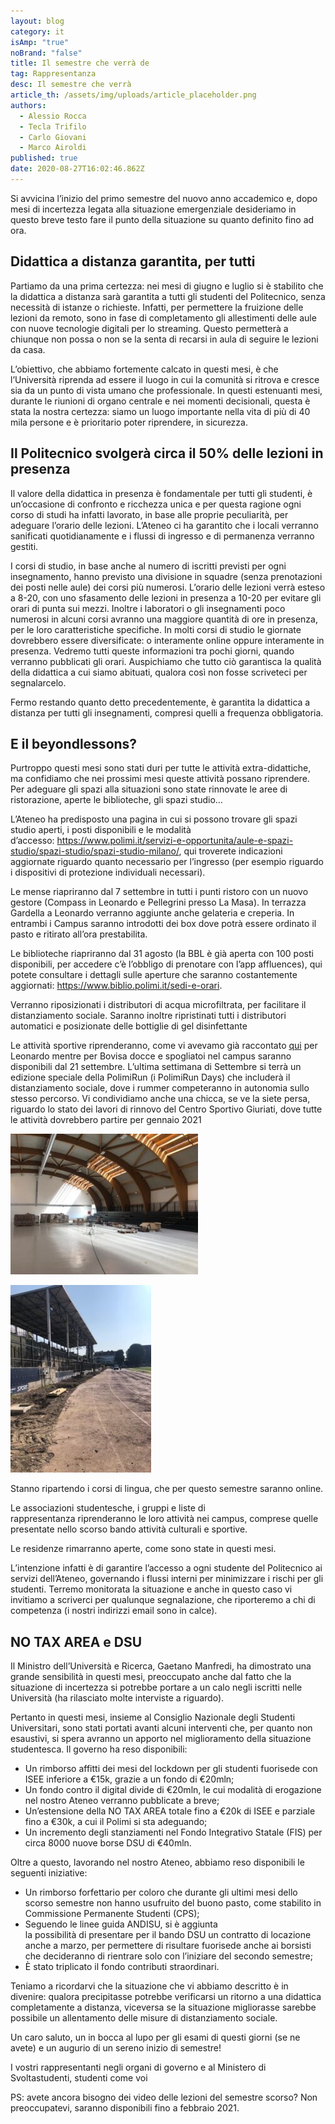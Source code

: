 ```yaml
---
layout: blog
category: it
isAmp: "true"
noBrand: "false"
title: Il semestre che verrà de
tag: Rappresentanza
desc: Il semestre che verrà
article_th: /assets/img/uploads/article_placeholder.png
authors:
  - Alessio Rocca
  - Tecla Trifilo
  - Carlo Giovani
  - Marco Airoldi
published: true
date: 2020-08-27T16:02:46.862Z
---
```

Si avvicina l’inizio del primo semestre del nuovo anno accademico e, dopo mesi di incertezza legata alla situazione emergenziale desideriamo in questo breve testo fare il punto della situazione su quanto definito fino ad ora.

## Didattica a distanza garantita, per tutti

Partiamo da una prima certezza: nei mesi di giugno e luglio si è stabilito che la didattica a distanza sarà garantita a tutti gli studenti del Politecnico, senza necessità di istanze o richieste. Infatti, per permettere la fruizione delle lezioni da remoto, sono in fase di completamento gli allestimenti delle aule con nuove tecnologie digitali per lo streaming. Questo permetterà a chiunque non possa o non se la senta di recarsi in aula di seguire le lezioni da casa.

L’obiettivo, che abbiamo fortemente calcato in questi mesi, è che l’Università riprenda ad essere il luogo in cui la comunità si ritrova e cresce sia da un punto di vista umano che professionale. In questi estenuanti mesi, durante le riunioni di organo centrale e nei momenti decisionali, questa è stata la nostra certezza: siamo un luogo importante nella vita di più di 40 mila persone e è prioritario poter riprendere, in sicurezza.

## Il Politecnico svolgerà circa il 50% delle lezioni in presenza

Il valore della didattica in presenza è fondamentale per tutti gli studenti, è un’occasione di confronto e ricchezza unica e per questa ragione ogni corso di studi ha infatti lavorato, in base alle proprie peculiarità, per adeguare l’orario delle lezioni. L’Ateneo ci ha garantito che i locali verranno sanificati quotidianamente e i flussi di ingresso e di permanenza verranno gestiti.

I corsi di studio, in base anche al numero di iscritti previsti per ogni insegnamento, hanno previsto una divisione in squadre (senza prenotazioni dei posti nelle aule) dei corsi più numerosi. L’orario delle lezioni verrà esteso a 8-20, con uno sfasamento delle lezioni in presenza a 10-20 per evitare gli orari di punta sui mezzi. Inoltre i laboratori o gli insegnamenti poco numerosi in alcuni corsi avranno una maggiore quantità di ore in presenza, per le loro caratteristiche specifiche. In molti corsi di studio le giornate dovrebbero essere diversificate: o interamente online oppure interamente in presenza. Vedremo tutti queste informazioni tra pochi giorni, quando verranno pubblicati gli orari. Auspichiamo che tutto ciò garantisca la qualità della didattica a cui siamo abituati, qualora così non fosse scriveteci per segnalarcelo.

Fermo restando quanto detto precedentemente, è garantita la didattica a distanza per tutti gli insegnamenti, compresi quelli a frequenza obbligatoria.

## E il beyondlessons?

Purtroppo questi mesi sono stati duri per tutte le attività extra-didattiche, ma confidiamo che nei prossimi mesi queste attività possano riprendere. Per adeguare gli spazi alla situazioni sono state rinnovate le aree di ristorazione, aperte le biblioteche, gli spazi studio…

L’Ateneo ha predisposto una pagina in cui si possono trovare gli spazi studio aperti, i posti disponibili e le modalità d’accesso: <https://www.polimi.it/servizi-e-opportunita/aule-e-spazi-studio/spazi-studio/spazi-studio-milano/>, qui troverete indicazioni aggiornate riguardo quanto necessario per l’ingresso (per esempio riguardo i dispositivi di protezione individuali necessari).

Le mense riapriranno dal 7 settembre in tutti i punti ristoro con un nuovo gestore (Compass in Leonardo e Pellegrini presso La Masa). In terrazza Gardella a Leonardo verranno aggiunte anche gelateria e creperia. In entrambi i Campus saranno introdotti dei box dove potrà essere ordinato il pasto e ritirato all’ora prestabilita.

Le biblioteche riapriranno dal 31 agosto (la BBL è già aperta con 100 posti disponibili, per accedere c’è l’obbligo di prenotare con l’app affluences), qui potete consultare i dettagli sulle aperture che saranno costantemente aggiornati: <https://www.biblio.polimi.it/sedi-e-orari>.

Verranno riposizionati i distributori di acqua microfiltrata, per facilitare il distanziamento sociale. Saranno inoltre ripristinati tutti i distributori automatici e posizionate delle bottiglie di gel disinfettante

Le attività sportive riprenderanno, come vi avevamo già raccontato [qui](https://svoltastudenti.it/it/centro-sportivo-giuriati-polimi-sport/) per Leonardo mentre per Bovisa docce e spogliatoi nel campus saranno disponibili dal 21 settembre. L’ultima settimana di Settembre si terrà un edizione speciale della PolimiRun (i PolimiRun Days) che includerà il distanziamento sociale, dove i rummer competeranno in autonomia sullo stesso percorso. Vi condividiamo anche una chicca, se ve la siete persa, riguardo lo stato dei lavori di rinnovo del Centro Sportivo Giuriati, dove tutte le attività dovrebbero partire per gennaio 2021

![](/assets/img/uploads/118349909_3320279744697393_3491887774344523427_o-300x225.jpg)

![](/assets/img/uploads/118391410_3320279748030726_6241186735463805075_o-225x300.jpg)

Stanno ripartendo i corsi di lingua, che per questo semestre saranno online.

Le associazioni studentesche, i gruppi e liste di rappresentanza riprenderanno le loro attività nei campus, comprese quelle presentate nello scorso bando attività culturali e sportive.

Le residenze rimarranno aperte, come sono state in questi mesi.

L’intenzione infatti è di garantire l’accesso a ogni studente del Politecnico ai servizi dell’Ateneo, governando i flussi interni per minimizzare i rischi per gli studenti. Terremo monitorata la situazione e anche in questo caso vi invitiamo a scriverci per qualunque segnalazione, che riporteremo a chi di competenza (i nostri indirizzi email sono in calce).

## NO TAX AREA e DSU

Il Ministro dell’Università e Ricerca, Gaetano Manfredi, ha dimostrato una grande sensibilità in questi mesi, preoccupato anche dal fatto che la situazione di incertezza si potrebbe portare a un calo negli iscritti nelle Università (ha rilasciato molte interviste a riguardo).

Pertanto in questi mesi, insieme al Consiglio Nazionale degli Studenti Universitari, sono stati portati avanti alcuni interventi che, per quanto non esaustivi, si spera avranno un apporto nel miglioramento della situazione studentesca. Il governo ha reso disponibili:

* Un rimborso affitti dei mesi del lockdown per gli studenti fuorisede con ISEE inferiore a €15k, grazie a un fondo di €20mln;
* Un fondo contro il digital divide di €20mln, le cui modalità di erogazione nel nostro Ateneo verranno pubblicate a breve;
* Un’estensione della NO TAX AREA totale fino a €20k di ISEE e parziale fino a €30k, a cui il Polimi si sta adeguando;
* Un incremento degli stanziamenti nel Fondo Integrativo Statale (FIS) per circa 8000 nuove borse DSU di €40mln.

Oltre a questo, lavorando nel nostro Ateneo, abbiamo reso disponibili le seguenti iniziative:

* Un rimborso forfettario per coloro che durante gli ultimi mesi dello scorso semestre non hanno usufruito del buono pasto, come stabilito in Commissione Permanente Studenti (CPS);
* Seguendo le linee guida ANDISU, si è aggiunta la possibilità di presentare per il bando DSU un contratto di locazione anche a marzo, per permettere di risultare fuorisede anche ai borsisti che decideranno di rientrare solo con l’iniziare del secondo semestre;
* È stato triplicato il fondo contributi straordinari.

Teniamo a ricordarvi che la situazione che vi abbiamo descritto è in divenire: qualora precipitasse potrebbe verificarsi un ritorno a una didattica completamente a distanza, viceversa se la situazione migliorasse sarebbe possibile un allentamento delle misure di distanziamento sociale.

Un caro saluto, un in bocca al lupo per gli esami di questi giorni (se ne avete) e un augurio di un sereno inizio di semestre!

I vostri rappresentanti negli organi di governo e al Ministero di Svoltastudenti, studenti come voi

PS: avete ancora bisogno dei video delle lezioni del semestre scorso? Non preoccupatevi, saranno disponibili fino a febbraio 2021.